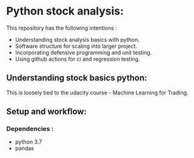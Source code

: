 # Python stock analysis:
This repository has the following intentions :
- Understanding stock analysis basics with python.
- Software structure for scaling into larger project.
- Incorporating defensive programming and unit testing.
- Using github actions for ci and regression testing.

## Understanding stock basics python:
This is loosely tied to the udacity course - Machine Learning for Trading.

## Setup and workflow:

### Dependencies :
- python 3.7
- pandas 
